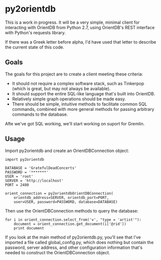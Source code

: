 py2orientdb
===========
This is a work in progress. It will be a very simple, minimal client for
interacting with OrientDB from Python 2.7, using OrientDB's REST interface
with Python's requests library.

If there was a Greek letter before alpha, I'd have used that letter to
describe the current state of this code.

Goals
-----
The goals for this project are to create a client meeting these criteria:

+ It should not require a complex software stack, such as Tinkerpop (which
  is great, but may not always be available).
+ It should support the entire SQL-like language that's built into OrientDB.
+ Relatively simple graph operations should be made easy.
+ There should be simple, intuitive methods to facilitate common SQL commands,
  combined with more general methods for passing arbitrary commands to the
  database.

Afte we've got SQL working, we'll start working on suport for Gremlin.

Usage
-----
Import py2orientdb and create an OrientDBConnection object:

~~~~{.python}
import py2orientdb

DATABASE = 'GratefulDeadConcerts'
PASSWORD = '*******'
USER = 'root'
SERVER = 'http://localhost'
PORT = 2480

orient_connection = py2orientdbOrientDBConnection(
    orientdb_address=SERVER, orientdb_port=PORT,
    user=USER, password=PASSWORD, database=DATABASE)
~~~~

Then use the OrientDBConnection methods to query the database:

~~~~{.python}
for i in orient_connection.select_from('v', "type = 'artist'"):
    document = orient_connection.get_document(i['@rid'])
    print document
~~~~

If you look at the main method of py2orientdb.py, you'll see that I've
imported a file called global_config.py, which does nothing but contain
the password, server address, and other configuration information that's
needed to construct the OrientDBConnection object.
